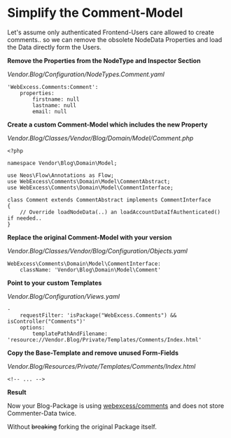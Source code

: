 # Simplify the Comment-Model

Let's assume only authenticated Frontend-Users care allowed to create comments.. so we can remove the obsolete NodeData Properties and load the Data directly form the Users.

**Remove the Properties from the NodeType and Inspector Section<a name="remove-property"></a>**

_Vendor.Blog/Configuration/NodeTypes.Comment.yaml_

	'WebExcess.Comments:Comment':
		properties:
			firstname: null
			lastname: null
			email: null

**Create a custom Comment-Model which includes the new Property**

_Vendor.Blog/Classes/Vendor/Blog/Domain/Model/Comment.php_

	<?php
	
	namespace Vendor\Blog\Domain\Model;
	
	use Neos\Flow\Annotations as Flow;
	use WebExcess\Comments\Domain\Model\CommentAbstract;
	use WebExcess\Comments\Domain\Model\CommentInterface;
	
	class Comment extends CommentAbstract implements CommentInterface
	{
		// Override loadNodeData(..) an loadAccountDataIfAuthenticated() if needed..
	}

**Replace the original Comment-Model with your version**

_Vendor.Blog/Classes/Vendor/Blog/Configuration/Objects.yaml_

	WebExcess\Comments\Domain\Model\CommentInterface:
		className: 'Vendor\Blog\Domain\Model\Comment'

**Point to your custom Templates<a name="change-form-template"></a>**

_Vendor.Blog/Configuration/Views.yaml_

	-
		requestFilter: 'isPackage("WebExcess.Comments") && isController("Comments")'
		options:
			templatePathAndFilename: 'resource://Vendor.Blog/Private/Templates/Comments/Index.html'

**Copy the Base-Template and remove unused Form-Fields**

_Vendor.Blog/Resources/Private/Templates/Comments/Index.html_

	<!-- ... -->

**Result**

Now your Blog-Package is using [webexcess/comments](https://github.com/webexcess/WebExcess.Comments) and does not store Commenter-Data twice.

Without ~~breaking~~ forking the original Package itself.
